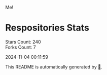 Me!

# Respositories Stats
Stars Count: 240  
Forks Count: 7

2024-11-04 00:11:59  

This README is automatically generated by [🐰](https://github.com/rnitta/rnitta).

